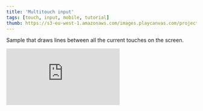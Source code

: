 ```yaml
---
title: 'Multitouch input'
tags: [touch, input, mobile, tutorial]
thumb: https://s3-eu-west-1.amazonaws.com/images.playcanvas.com/projects/12/437474/C0A0E1-image-75.jpg
---
```

Sample that draws lines between all the current touches on the screen.
<div className="iframe-container">
    <iframe loading="lazy" src="https://playcanv.as/p/p56cF89z/" title="Multitouch input" webkitallowfullscreen="true" mozallowfullscreen="true" allow="autoplay" allowfullscreen="true" allowvr="" scrolling="no" frameborder="0" />
</div>
